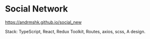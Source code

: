 # Social Network

https://andrmshk.github.io/social_new

Stack: TypeScript, React, Redux Toolkit, Routes, axios, scss, A design.


